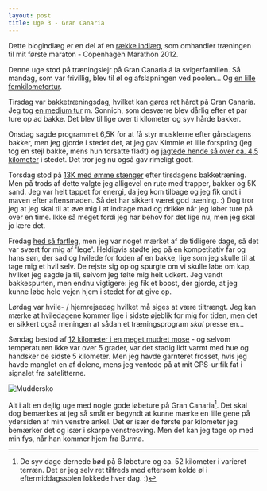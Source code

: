 ```yaml
---
layout: post
title: Uge 3 - Gran Canaria
---
```


<p class="message">
  Dette blogindlæg er en del af en <a href="/maraton2012/">række indlæg</a>, som omhandler træningen til mit første maraton - Copenhagen Marathon 2012.
</p>

Denne uge stod på træningslejr på Gran Canaria á la svigerfamilien. Så mandag, som var frivillig, blev til øl og afslapningen ved poolen... Og [en lille femkilometertur](http://connect.garmin.com/activity/149375338).

Tirsdag var bakketræningsdag, hvilket kan gøres ret hårdt på Gran Canaria. Jeg tog [en medium tur](http://connect.garmin.com/activity/149719523) m. Sonnich, som desværre blev dårlig efter et par ture op ad bakke. Det blev til lige over ti kilometer og syv hårde bakker.

Onsdag sagde programmet 6,5K for at få styr musklerne efter gårsdagens bakker, men jeg gjorde i stedet det, at jeg gav Kimmie et lille forspring (jeg tog en stejl bakke, mens hun forsatte fladt) og [jagtede hende så over ca. 4,5 kilometer](http://connect.garmin.com/activity/149794695) i stedet. Det tror jeg nu også gav rimeligt godt.

Torsdag stod på [13K med ømme stænger](http://connect.garmin.com/activity/150033140) efter tirsdagens bakketræning. Men på trods af dette valgte jeg alligevel en rute med trapper, bakker og 5K sand. Jeg var helt tappet for energi, da jeg kom tilbage og jeg fik ondt i maven efter aftensmaden. Så det har sikkert været god træning. :) Dog tror jeg at jeg skal til at øve mig i at indtage mad og drikke når jeg løber ture på over en time. Ikke så meget fordi jeg har behov for det lige nu, men jeg skal jo lære det.

Fredag [hed så fartleg](http://connect.garmin.com/activity/150240235), men jeg var noget mærket af de tidligere dage, så det var svært for mig af 'lege'. Heldigvis stødte jeg på en kompetitativ far og hans søn, der sad og hvilede for foden af en bakke, lige som jeg skulle til at tage mig et hvil selv. De rejste sig op og spurgte om vi skulle løbe om kap, hvilket jeg sagde ja til, selvom jeg følte mig helt udkørt. Jeg vandt bakkespurten, men endnu vigtigere: jeg fik et boost, der gjorde, at jeg kunne løbe hele vejen hjem i stedet for at give op.

Lørdag var hvile- / hjemrejsedag hvilket må siges at være tiltrængt. Jeg kan mærke at hviledagene kommer lige i sidste øjeblik for mig for tiden, men det er sikkert også meningen at sådan et træningsprogram *skal* presse en...

Søndag bestod af [12 kilometer i en meget mudret mose](http://connect.garmin.com/activity/150821460) - og selvom temperaturen ikke var over 5 grader, var det stadig lidt varmt med hue og handsker de sidste 5 kilometer. Men jeg havde garnteret frosset, hvis jeg havde manglet en af delene, mens jeg ventede på at mit GPS-ur fik fat i signalet fra satelitterne.

<img class="screen" src="{{ site.url }}/public/assets/201202_muddersko.png" alt="Muddersko">

Alt i alt en dejlig uge med nogle gode løbeture på Gran Canaria[^1]. Det skal dog bemærkes at jeg så småt er begyndt at kunne mærke en lille gene på ydersiden af min venstre ankel. Det er især de første par kilometer jeg bemærker det og især i skarpe venstresving. Men det kan jeg tage op med min fys, når han kommer hjem fra Burma.

[^1]: De syv dage dernede bød på 6 løbeture og ca. 52 kilometer i varieret terræn. Det er jeg selv ret tilfreds med eftersom kolde øl i eftermiddagssolen lokkede hver dag. :)
